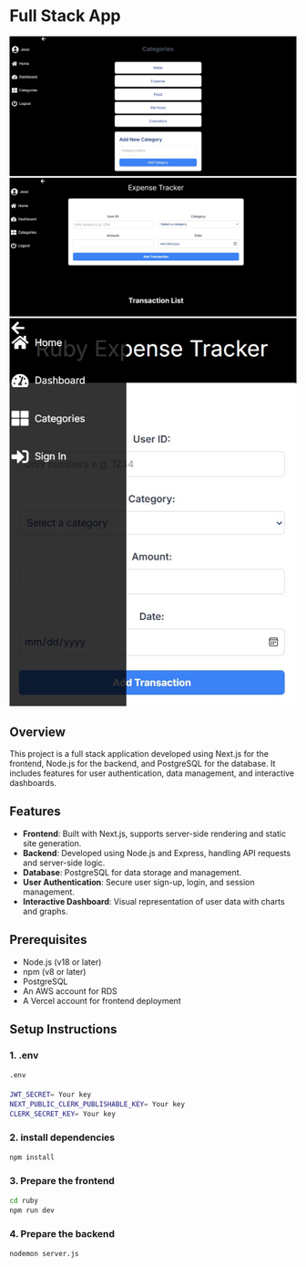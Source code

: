 # Full Stack App

![Alt text](./images//categories.jpg)
![Alt text](./images//home.jpg)
![Alt text](./images//responsive.jpg)

## Overview

This project is a full stack application developed using Next.js for the frontend, Node.js for the backend, and PostgreSQL for the database. It includes features for user authentication, data management, and interactive dashboards.

## Features

- **Frontend**: Built with Next.js, supports server-side rendering and static site generation.
- **Backend**: Developed using Node.js and Express, handling API requests and server-side logic.
- **Database**: PostgreSQL for data storage and management.
- **User Authentication**: Secure user sign-up, login, and session management.
- **Interactive Dashboard**: Visual representation of user data with charts and graphs.

## Prerequisites

- Node.js (v18 or later)
- npm (v8 or later)
- PostgreSQL
- An AWS account for RDS
- A Vercel account for frontend deployment

## Setup Instructions

### 1. .env
```bash
.env

JWT_SECRET= Your key
NEXT_PUBLIC_CLERK_PUBLISHABLE_KEY= Your key
CLERK_SECRET_KEY= Your key
```

### 2. install dependencies

```bash
npm install
```
### 3. Prepare the frontend

```bash
cd ruby
npm run dev
```
### 4. Prepare the backend

```bash
nodemon server.js
```







